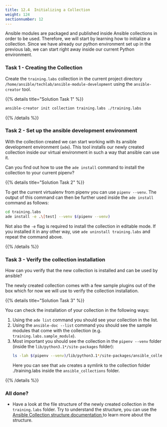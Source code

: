 ```yaml
---
title: 12.4  Initializing a Collection
weight: 124
sectionnumber: 12
---
```

Ansible modules are packaged and published inside Ansible collections in order to be used.
Therefore, we will start by learning how to initialize a collection.
Since we have already our python environment set up in the previous lab, we can start right away inside our current Python environment.

### Task 1 - Creating the Collection

Create the `training.labs` collection in the current project directory `/home/ansible/techlab/ansible-module-development` using the `ansible-creator` tool.

{{% details title="Solution Task 1" %}}

```bash
ansible-creator init collection training.labs ./training.labs
```
{{% /details %}}

### Task 2 - Set up the ansible development environment
With the collection created we can start working with its ansible development environment (`ade`).
This tool installs our newly created collection inside our virtual environment in such a way that ansible can use it.

Can you find out how to use the `ade install` command to install the collection to your current pipenv?


{{% details title="Solution Task 2" %}}

To get the current virtualenv from pipenv you can use `pipenv --venv`. The output of this command can then be further used
inside the `ade install` command as follows:

```bash
cd training.labs
ade install -e .\[test] --venv $(pipenv --venv)
```

Not also the `-e` flag is required to install the collection in editable mode.
If you installed it in any other way, use `ade uninstall training.labs` and repeat the command above.

{{% /details %}}

### Task 3 - Verify the collection installation
How can you verify that the new collection is installed and can be used by ansible?

The newly created collection comes with a few sample plugins out of the box which for now we will use to verify the collection installation.


{{% details title="Solution Task 3" %}}


You can check the installation of your collection in the following ways:
1. Using the `ade list` command you should see your collection in the list.
2. Using the `ansible-doc --list` command you should see the sample modules that come with the collection (e.g. `training.labs.sample_module`).
3. Most important you should see the collection in the `pipenv --venv` folder (inside the `lib/python3.1*/site-packages` folder):
   ```bash
   ls -lah $(pipenv --venv)/lib/python3.1*/site-packages/ansible_collections/training/labs
   ```
   Here you can see that `ade` creates a symlink to the collection folder ./training.labs inside the `ansible_collections` folder.


{{% /details %}}

### All done?
 - Have a look at the file structure of the newly created collection in the `training.labs` folder. Try to understand the structure, you can use the [Ansible Collection structure documentation ](https://docs.ansible.com/ansible/latest/dev_guide/developing_collections_structure.html#collection-structure) to learn more about the structure.